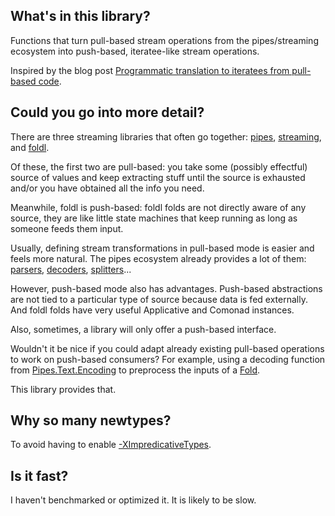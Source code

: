 ## What's in this library?

Functions that turn pull-based stream operations from the pipes/streaming
ecosystem into push-based, iteratee-like stream operations. 

Inspired by the blog post [Programmatic translation to iteratees from pull-based code](http://pchiusano.blogspot.com.es/2011/12/programmatic-translation-to-iteratees.html).

## Could you go into more detail?

There are three streaming libraries that often go together:
[pipes](http://hackage.haskell.org/package/pipes),
[streaming](http://hackage.haskell.org/package/streaming), and
[foldl](http://hackage.haskell.org/package/foldl).

Of these, the first two are pull-based: you take some (possibly effectful)
source of values and keep extracting stuff until the source is exhausted and/or
you have obtained all the info you need.

Meanwhile, foldl is push-based: foldl folds are not directly aware of any
source, they are like little state machines that keep running as long as
someone feeds them input. 

Usually, defining stream transformations in pull-based mode is easier and feels
more natural. The pipes ecosystem already provides a lot of them:
[parsers](http://hackage.haskell.org/package/pipes-parse),
[decoders](http://hackage.haskell.org/package/pipes-text),
[splitters](http://hackage.haskell.org/package/pipes-group)...

However, push-based mode also has advantages. Push-based abstractions are not
tied to a particular type of source because data is fed externally. And foldl
folds have very useful Applicative and Comonad instances. 

Also, sometimes, a library will only offer a push-based interface. 

Wouldn't it be nice if you could adapt already existing pull-based operations
to work on push-based consumers? For example, using a decoding function from
[Pipes.Text.Encoding](http://hackage.haskell.org/package/pipes-text-0.0.2.4/docs/Pipes-Text-Encoding.html#g:6)
to preprocess the inputs of a
[Fold](http://hackage.haskell.org/package/foldl-1.2.1/docs/Control-Foldl-Text.html).

This library provides that.

## Why so many newtypes?

To avoid having to enable [-XImpredicativeTypes](https://downloads.haskell.org/~ghc/latest/docs/html/users_guide/glasgow_exts.html#impredicative-polymorphism).

## Is it fast?

I haven't benchmarked or optimized it. It is likely to be slow.

